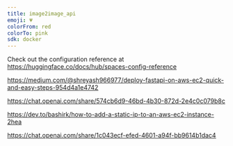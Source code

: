 ```yaml
---
title: image2image_api
emoji: 💗
colorFrom: red
colorTo: pink
sdk: docker
---
```


Check out the configuration reference at https://huggingface.co/docs/hub/spaces-config-reference

https://medium.com/@shreyash966977/deploy-fastapi-on-aws-ec2-quick-and-easy-steps-954d4a1e4742

https://chat.openai.com/share/574cb6d9-46bd-4b30-872d-2e4c0c079b8c

https://dev.to/bashirk/how-to-add-a-static-ip-to-an-aws-ec2-instance-2hea

https://chat.openai.com/share/1c043ecf-efed-4601-a94f-bb9614b1dac4
